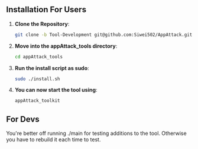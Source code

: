 ## Installation For Users
1. **Clone the Repository**:
   ```bash
   git clone -b Tool-Development git@github.com:Siwei502/AppAttack.git
   ```
2. **Move into the appAttack_tools directory**:
   ```bash
   cd appAttack_tools
   ```
3. **Run the install script as sudo**:
   ```bash
   sudo ./install.sh
   ```
4. **You can now start the tool using**:
   ```bash
   appAttack_toolkit
   ```


## For Devs
You're better off running ./main for testing additions to the tool. Otherwise you have to rebuild it each time to test. 
